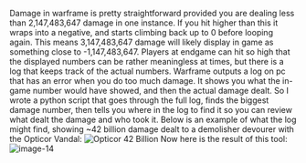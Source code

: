 Damage in warframe is pretty straightforward provided you are dealing less than 2,147,483,647 damage in one instance. If you hit higher than this it wraps into a negative, and starts climbing back up to 0 before looping again. This means 3,147,483,647 damage will likely display in game as something close to -1,147,483,647. 
Players at endgame can hit so high that the displayed numbers can be rather meaningless at times, but there is a log that keeps track of the actual numbers.
Warframe outputs a log on pc that has an error when you do too much damage. It shows you what the in-game number would have showed, and then the actual damage dealt. So I wrote a python script that goes through the full log, finds the biggest damage number, then tells you where in the log to find it so you can review what dealt the damage and who took it.
Below is an example of what the log might find, showing ~42 billion damage dealt to a demolisher devourer with the Opticor Vandal:
![Opticor 42 Billion](https://github.com/user-attachments/assets/db422db5-96d3-4436-981a-c3da7e66e8f1)
Now here is the result of this tool:
![image-14](https://github.com/user-attachments/assets/956369a6-b698-488f-aab0-2df0a32f4c18)
